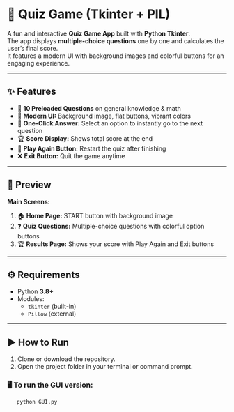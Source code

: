 # 🧠 Quiz Game (Tkinter + PIL)

A fun and interactive **Quiz Game App** built with **Python Tkinter**.  
The app displays **multiple-choice questions** one by one and calculates the user’s final score.  
It features a modern UI with background images and colorful buttons for an engaging experience.

---

## ✨ Features
- 🎯 **10 Preloaded Questions** on general knowledge & math
- 🎨 **Modern UI:** Background image, flat buttons, vibrant colors
- 🔘 **One-Click Answer:** Select an option to instantly go to the next question
- 🏆 **Score Display:** Shows total score at the end
- 🔁 **Play Again Button:** Restart the quiz after finishing
- ❌ **Exit Button:** Quit the game anytime

---

## 📸 Preview
**Main Screens:**
1. 🏠 **Home Page:** START button with background image  
2. ❓ **Quiz Questions:** Multiple-choice questions with colorful option buttons  
3. 🏆 **Results Page:** Shows your score with Play Again and Exit buttons  

---

## ⚙️ Requirements
- Python **3.8+**
- Modules:
  - `tkinter` (built-in)
  - `Pillow` (external)

---

## ▶️ How to Run
1. Clone or download the repository.
2. Open the project folder in your terminal or command prompt.

### 🖥️ To run the GUI version:
```bash
   python GUI.py